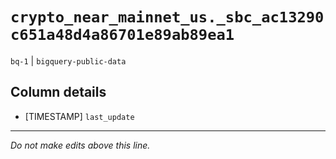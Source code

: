 # `crypto_near_mainnet_us._sbc_ac13290c651a48d4a86701e89ab89ea1`
`bq-1` | `bigquery-public-data`

## Column details
* [TIMESTAMP] `last_update`

-------------------------------------------------------------------------------
*Do not make edits above this line.*
